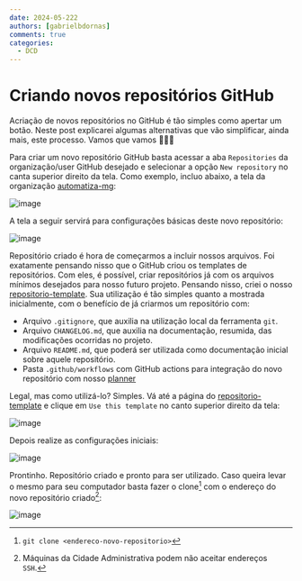 ```yaml
---
date: 2024-05-222
authors: [gabrielbdornas]
comments: true
categories:
  - DCD
---
```


# Criando novos repositórios GitHub

Acriação de novos repositórios no GitHub é tão simples como apertar um botão.
Neste post explicarei algumas alternativas que vão simplificar, ainda mais, este processo.
Vamos que vamos 🚀🚀🚀

<!-- more -->

Para criar um novo repositório GitHub basta acessar a aba `Repositories` da organização/user GitHub desejado e selecionar a opção `New repository` no canta superior direito da tela.
Como exemplo, incluo abaixo, a tela da organização [automatiza-mg](https://github.com/orgs/automatiza-mg/repositories):

![image](https://github.com/automatiza-mg/handbook/assets/49699290/e4d20ecd-895c-409b-9d75-3ac4e5af7336)

A tela a seguir servirá para configurações básicas deste novo repositório:

![image](https://github.com/automatiza-mg/handbook/assets/49699290/2119aec3-a310-4d05-9cc3-3d096e6d29f2)

Repositório criado é hora de começarmos a incluir nossos arquivos.
Foi exatamente pensando nisso que o GitHub criou os templates de repositórios.
Com eles, é possível, criar repositórios já com os arquivos mínimos desejados para nosso futuro projeto.
Pensando nisso, criei o nosso [repositorio-template](https://github.com/automatiza-mg/repositorio-template).
Sua utilização é tão simples quanto a mostrada inicialmente, com o benefício de já criarmos um repositório com:

- Arquivo `.gitignore`, que auxilia na utilização local da ferramenta `git`.
- Arquivo `CHANGELOG.md`, que auxilia na documentação, resumida, das modificações ocorridas no projeto.
- Arquivo `README.md`, que poderá ser utilizada como documentação inicial sobre aquele repositório.
- Pasta `.github/workflows` com GitHub actions para integração do novo repositório com nosso [planner](https://github.com/orgs/automatiza-mg/projects/1)

Legal, mas como utilizá-lo?
Simples.
Vá até a página do [repositorio-template](https://github.com/automatiza-mg/repositorio-template) e clique em `Use this template` no canto superior direito da tela:

![image](https://github.com/automatiza-mg/handbook/assets/49699290/e8ac327f-ab56-4474-b861-23b2ca4161d0)

Depois realize as configurações iniciais:

![image](https://github.com/automatiza-mg/handbook/assets/49699290/86fe4779-3bc8-4dee-acdd-508380005fa1)

Prontinho.
Repositório criado e pronto para ser utilizado.
Caso queira levar o mesmo para seu computador basta fazer o clone[^1] com o endereço do novo repositório criado[^2]:

![image](https://github.com/automatiza-mg/handbook/assets/49699290/61968a19-b9d7-4b5d-a8c4-9fce747421bd)

[^1]: `git clone <endereco-novo-repositorio>`
[^2]: Máquinas da Cidade Administrativa podem não aceitar endereços `SSH`.



